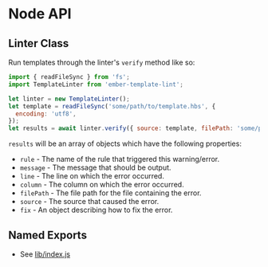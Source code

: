 # Node API

## Linter Class

Run templates through the linter's `verify` method like so:

```js
import { readFileSync } from 'fs';
import TemplateLinter from 'ember-template-lint';

let linter = new TemplateLinter();
let template = readFileSync('some/path/to/template.hbs', {
  encoding: 'utf8',
});
let results = await linter.verify({ source: template, filePath: 'some/path/to/template.hbs' });
```

`results` will be an array of objects which have the following properties:

- `rule` - The name of the rule that triggered this warning/error.
- `message` - The message that should be output.
- `line` - The line on which the error occurred.
- `column` - The column on which the error occurred.
- `filePath` - The file path for the file containing the error.
- `source` - The source that caused the error.
- `fix` - An object describing how to fix the error.

## Named Exports

- See [lib/index.js](../lib/index.js)
